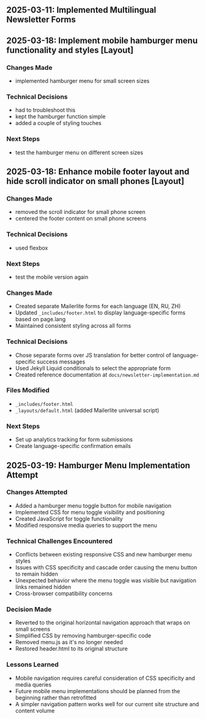 ## 2025-03-11: Implemented Multilingual Newsletter Forms

## 2025-03-18: Implement mobile hamburger menu functionality and styles [Layout]

### Changes Made
- implemented hamburger menu for small screen sizes

### Technical Decisions
- had to troubleshoot this
- kept the hamburger function simple
- added a couple of styling touches

### Next Steps
- test the hamburger menu on different screen sizes

## 2025-03-18: Enhance mobile footer layout and hide scroll indicator on small phones [Layout]

### Changes Made
- removed the scroll indicator for small phone screen
- centered the footer content on small phone screens

### Technical Decisions
- used flexbox

### Next Steps
- test the mobile version again

### Changes Made
- Created separate Mailerlite forms for each language (EN, RU, ZH)
- Updated `_includes/footer.html` to display language-specific forms based on page.lang
- Maintained consistent styling across all forms

### Technical Decisions
- Chose separate forms over JS translation for better control of language-specific success messages
- Used Jekyll Liquid conditionals to select the appropriate form
- Created reference documentation at `docs/newsletter-implementation.md`

### Files Modified
- `_includes/footer.html`
- `_layouts/default.html` (added Mailerlite universal script)

### Next Steps
- Set up analytics tracking for form submissions
- Create language-specific confirmation emails


## 2025-03-19: Hamburger Menu Implementation Attempt

### Changes Attempted
- Added a hamburger menu toggle button for mobile navigation
- Implemented CSS for menu toggle visibility and positioning
- Created JavaScript for toggle functionality
- Modified responsive media queries to support the menu

### Technical Challenges Encountered
- Conflicts between existing responsive CSS and new hamburger menu styles
- Issues with CSS specificity and cascade order causing the menu button to remain hidden
- Unexpected behavior where the menu toggle was visible but navigation links remained hidden
- Cross-browser compatibility concerns

### Decision Made
- Reverted to the original horizontal navigation approach that wraps on small screens
- Simplified CSS by removing hamburger-specific code
- Removed menu.js as it's no longer needed
- Restored header.html to its original structure

### Lessons Learned
- Mobile navigation requires careful consideration of CSS specificity and media queries
- Future mobile menu implementations should be planned from the beginning rather than retrofitted
- A simpler navigation pattern works well for our current site structure and content volume